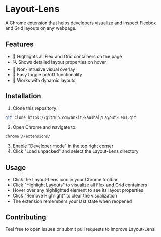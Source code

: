 # Layout-Lens

A Chrome extension that helps developers visualize and inspect Flexbox and Grid layouts on any webpage.

## Features

- 🎯 Highlights all Flex and Grid containers on the page
- 🔍 Shows detailed layout properties on hover
- 🎨 Non-intrusive visual overlay
- 🚀 Easy toggle on/off functionality
- 📱 Works with dynamic layouts

## Installation

1. Clone this repository:
```bash
git clone https://github.com/ankit-kaushal/Layout-Lens.git
```
2. Open Chrome and navigate to:
```bash
chrome://extensions/
```
3. Enable "Developer mode" in the top right corner
4. Click "Load unpacked" and select the Layout-Lens directory

## Usage

- Click the Layout-Lens icon in your Chrome toolbar
- Click "Highlight Layouts" to visualize all Flex and Grid containers
- Hover over any highlighted element to see its layout properties
- Click "Remove Highlight" to clear the visualization
- The extension remembers your last state when reopened

## Contributing

Feel free to open issues or submit pull requests to improve Layout-Lens!